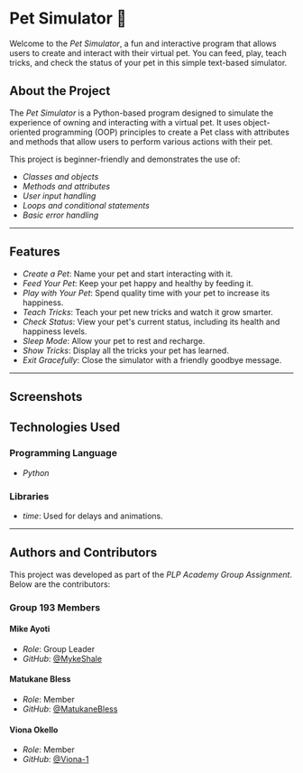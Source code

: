 # Pet Simulator 🐾

Welcome to the *Pet Simulator*, a fun and interactive program that allows users to create and interact with their virtual pet. You can feed, play, teach tricks, and check the status of your pet in this simple text-based simulator.


## About the Project

The *Pet Simulator* is a Python-based program designed to simulate the experience of owning and interacting with a virtual pet. It uses object-oriented programming (OOP) principles to create a Pet class with attributes and methods that allow users to perform various actions with their pet.

This project is beginner-friendly and demonstrates the use of:

- *Classes and objects*
- *Methods and attributes*
- *User input handling*
- *Loops and conditional statements*
- *Basic error handling*

---

## Features

- *Create a Pet*: Name your pet and start interacting with it.
- *Feed Your Pet*: Keep your pet happy and healthy by feeding it.
- *Play with Your Pet*: Spend quality time with your pet to increase its happiness.
- *Teach Tricks*: Teach your pet new tricks and watch it grow smarter.
- *Check Status*: View your pet's current status, including its health and happiness levels.
- *Sleep Mode*: Allow your pet to rest and recharge.
- *Show Tricks*: Display all the tricks your pet has learned.
- *Exit Gracefully*: Close the simulator with a friendly goodbye message.

---

## Screenshots



## Technologies Used

### Programming Language

- *Python*

### Libraries

- *time*: Used for delays and animations.

---

## Authors and Contributors

This project was developed as part of the *PLP Academy Group Assignment*. Below are the contributors:

### Group 193 Members

#### Mike Ayoti

- *Role*: Group Leader
- *GitHub*: [@MykeShale](https://github.com/MykeShale)

#### Matukane Bless

- *Role*: Member
- *GitHub*: [@MatukaneBless](https://github.com/MatukaneBless)

#### Viona Okello

- *Role*:  Member
- *GitHub*: [@Viona-1](https://github.com/Viona-1)
